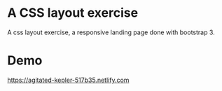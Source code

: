 # A CSS layout exercise
A css layout exercise, a responsive landing page done with bootstrap 3.

# Demo
https://agitated-kepler-517b35.netlify.com


